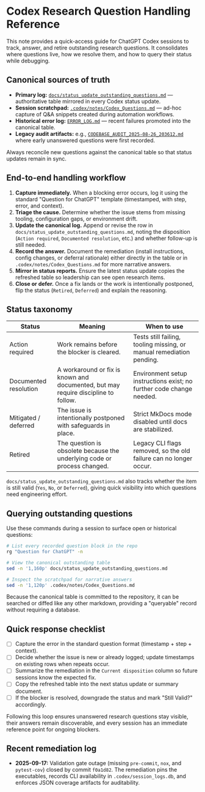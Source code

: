 # Codex Research Question Handling Reference

This note provides a quick-access guide for ChatGPT Codex sessions to track, answer, and retire outstanding research questions. It consolidates where questions live, how we resolve them, and how to query their status while debugging.

## Canonical sources of truth

- **Primary log:** [`docs/status_update_outstanding_questions.md`](status_update_outstanding_questions.md) — authoritative table mirrored in every Codex status update.
- **Session scratchpad:** [`.codex/notes/Codex_Questions.md`](../.codex/notes/Codex_Questions.md) — ad-hoc capture of Q&A snippets created during automation workflows.
- **Historical error log:** [`ERROR_LOG.md`](../ERROR_LOG.md) — recent failures promoted into the canonical table.
- **Legacy audit artifacts:** e.g., [`CODEBASE_AUDIT_2025-08-26_203612.md`](../CODEBASE_AUDIT_2025-08-26_203612.md) where early unanswered questions were first recorded.

Always reconcile new questions against the canonical table so that status updates remain in sync.

## End-to-end handling workflow

1. **Capture immediately.** When a blocking error occurs, log it using the standard "Question for ChatGPT" template (timestamped, with step, error, and context).
2. **Triage the cause.** Determine whether the issue stems from missing tooling, configuration gaps, or environment drift.
3. **Update the canonical log.** Append or revise the row in `docs/status_update_outstanding_questions.md`, noting the disposition (`Action required`, `Documented resolution`, etc.) and whether follow-up is still needed.
4. **Record the answer.** Document the remediation (install instructions, config changes, or deferral rationale) either directly in the table or in `.codex/notes/Codex_Questions.md` for more narrative answers.
5. **Mirror in status reports.** Ensure the latest status update copies the refreshed table so leadership can see open research items.
6. **Close or defer.** Once a fix lands or the work is intentionally postponed, flip the status (`Retired`, `Deferred`) and explain the reasoning.

## Status taxonomy

| Status | Meaning | When to use |
| --- | --- | --- |
| Action required | Work remains before the blocker is cleared. | Tests still failing, tooling missing, or manual remediation pending. |
| Documented resolution | A workaround or fix is known and documented, but may require discipline to follow. | Environment setup instructions exist; no further code change needed. |
| Mitigated / deferred | The issue is intentionally postponed with safeguards in place. | Strict MkDocs mode disabled until docs are stabilized. |
| Retired | The question is obsolete because the underlying code or process changed. | Legacy CLI flags removed, so the old failure can no longer occur. |

`docs/status_update_outstanding_questions.md` also tracks whether the item is still valid (`Yes`, `No`, or `Deferred`), giving quick visibility into which questions need engineering effort.

## Querying outstanding questions

Use these commands during a session to surface open or historical questions:

```bash
# List every recorded question block in the repo
rg "Question for ChatGPT" -n

# View the canonical outstanding table
sed -n '1,160p' docs/status_update_outstanding_questions.md

# Inspect the scratchpad for narrative answers
sed -n '1,120p' .codex/notes/Codex_Questions.md
```

Because the canonical table is committed to the repository, it can be searched or diffed like any other markdown, providing a "queryable" record without requiring a database.

## Quick response checklist

- [ ] Capture the error in the standard question format (timestamp + step + context).
- [ ] Decide whether the issue is new or already logged; update timestamps on existing rows when repeats occur.
- [ ] Summarize the remediation in the `Current disposition` column so future sessions know the expected fix.
- [ ] Copy the refreshed table into the next status update or summary document.
- [ ] If the blocker is resolved, downgrade the status and mark "Still Valid?" accordingly.

Following this loop ensures unanswered research questions stay visible, their answers remain discoverable, and every session has an immediate reference point for ongoing blockers.

## Recent remediation log

- **2025-09-17:** Validation gate outage (missing `pre-commit`, `nox`, and `pytest-cov`) closed by commit `f0a1d82`. The remediation pins the executables, records CLI availability in `.codex/session_logs.db`, and enforces JSON coverage artifacts for auditability.
